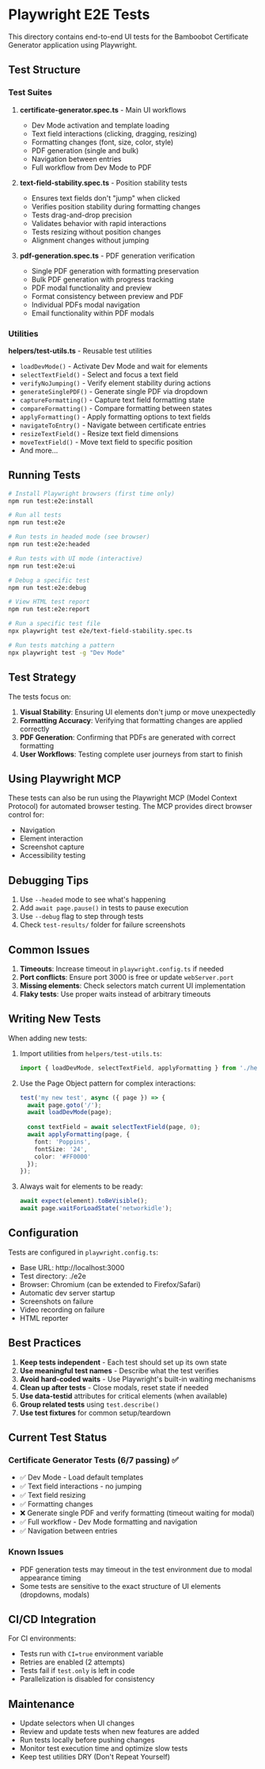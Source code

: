 # Playwright E2E Tests

This directory contains end-to-end UI tests for the Bamboobot Certificate Generator application using Playwright.

## Test Structure

### Test Suites

1. **certificate-generator.spec.ts** - Main UI workflows
   - Dev Mode activation and template loading
   - Text field interactions (clicking, dragging, resizing)
   - Formatting changes (font, size, color, style)
   - PDF generation (single and bulk)
   - Navigation between entries
   - Full workflow from Dev Mode to PDF

2. **text-field-stability.spec.ts** - Position stability tests
   - Ensures text fields don't "jump" when clicked
   - Verifies position stability during formatting changes
   - Tests drag-and-drop precision
   - Validates behavior with rapid interactions
   - Tests resizing without position changes
   - Alignment changes without jumping

3. **pdf-generation.spec.ts** - PDF generation verification
   - Single PDF generation with formatting preservation
   - Bulk PDF generation with progress tracking
   - PDF modal functionality and preview
   - Format consistency between preview and PDF
   - Individual PDFs modal navigation
   - Email functionality within PDF modals

### Utilities

**helpers/test-utils.ts** - Reusable test utilities
- `loadDevMode()` - Activate Dev Mode and wait for elements
- `selectTextField()` - Select and focus a text field
- `verifyNoJumping()` - Verify element stability during actions
- `generateSinglePDF()` - Generate single PDF via dropdown
- `captureFormatting()` - Capture text field formatting state
- `compareFormatting()` - Compare formatting between states
- `applyFormatting()` - Apply formatting options to text fields
- `navigateToEntry()` - Navigate between certificate entries
- `resizeTextField()` - Resize text field dimensions
- `moveTextField()` - Move text field to specific position
- And more...

## Running Tests

```bash
# Install Playwright browsers (first time only)
npm run test:e2e:install

# Run all tests
npm run test:e2e

# Run tests in headed mode (see browser)
npm run test:e2e:headed

# Run tests with UI mode (interactive)
npm run test:e2e:ui

# Debug a specific test
npm run test:e2e:debug

# View HTML test report
npm run test:e2e:report

# Run a specific test file
npx playwright test e2e/text-field-stability.spec.ts

# Run tests matching a pattern
npx playwright test -g "Dev Mode"
```

## Test Strategy

The tests focus on:
1. **Visual Stability**: Ensuring UI elements don't jump or move unexpectedly
2. **Formatting Accuracy**: Verifying that formatting changes are applied correctly
3. **PDF Generation**: Confirming that PDFs are generated with correct formatting
4. **User Workflows**: Testing complete user journeys from start to finish

## Using Playwright MCP

These tests can also be run using the Playwright MCP (Model Context Protocol) for automated browser testing. The MCP provides direct browser control for:
- Navigation
- Element interaction
- Screenshot capture
- Accessibility testing

## Debugging Tips

1. Use `--headed` mode to see what's happening
2. Add `await page.pause()` in tests to pause execution
3. Use `--debug` flag to step through tests
4. Check `test-results/` folder for failure screenshots

## Common Issues

1. **Timeouts**: Increase timeout in `playwright.config.ts` if needed
2. **Port conflicts**: Ensure port 3000 is free or update `webServer.port`
3. **Missing elements**: Check selectors match current UI implementation
4. **Flaky tests**: Use proper waits instead of arbitrary timeouts

## Writing New Tests

When adding new tests:

1. Import utilities from `helpers/test-utils.ts`:
   ```typescript
   import { loadDevMode, selectTextField, applyFormatting } from './helpers/test-utils';
   ```

2. Use the Page Object pattern for complex interactions:
   ```typescript
   test('my new test', async ({ page }) => {
     await page.goto('/');
     await loadDevMode(page);
     
     const textField = await selectTextField(page, 0);
     await applyFormatting(page, {
       font: 'Poppins',
       fontSize: '24',
       color: '#FF0000'
     });
   });
   ```

3. Always wait for elements to be ready:
   ```typescript
   await expect(element).toBeVisible();
   await page.waitForLoadState('networkidle');
   ```

## Configuration

Tests are configured in `playwright.config.ts`:
- Base URL: http://localhost:3000
- Test directory: ./e2e
- Browser: Chromium (can be extended to Firefox/Safari)
- Automatic dev server startup
- Screenshots on failure
- Video recording on failure
- HTML reporter

## Best Practices

1. **Keep tests independent** - Each test should set up its own state
2. **Use meaningful test names** - Describe what the test verifies
3. **Avoid hard-coded waits** - Use Playwright's built-in waiting mechanisms
4. **Clean up after tests** - Close modals, reset state if needed
5. **Use data-testid** attributes for critical elements (when available)
6. **Group related tests** using `test.describe()`
7. **Use test fixtures** for common setup/teardown

## Current Test Status

### Certificate Generator Tests (6/7 passing) ✅
- ✅ Dev Mode - Load default templates
- ✅ Text field interactions - no jumping
- ✅ Text field resizing
- ✅ Formatting changes
- ❌ Generate single PDF and verify formatting (timeout waiting for modal)
- ✅ Full workflow - Dev Mode formatting and navigation
- ✅ Navigation between entries

### Known Issues
- PDF generation tests may timeout in the test environment due to modal appearance timing
- Some tests are sensitive to the exact structure of UI elements (dropdowns, modals)

## CI/CD Integration

For CI environments:
- Tests run with `CI=true` environment variable
- Retries are enabled (2 attempts)
- Tests fail if `test.only` is left in code
- Parallelization is disabled for consistency

## Maintenance

- Update selectors when UI changes
- Review and update tests when new features are added
- Run tests locally before pushing changes
- Monitor test execution time and optimize slow tests
- Keep test utilities DRY (Don't Repeat Yourself)